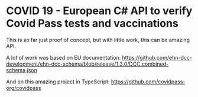 # COVID 19 - European C# API to verify Covid Pass tests and vaccinations

This is so far just proof of concept, but with little work, this can be amazing API.

A lot of work was based on EU documentation: https://github.com/ehn-dcc-development/ehn-dcc-schema/blob/release/1.3.0/DCC.combined-schema.json

And on this amazing project in TypeScript: https://github.com/covidpass-org/covidpass
